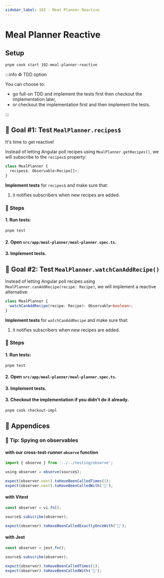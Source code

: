 ```yaml
---
sidebar_label: 102 - Meal Planner Reactive
---
```


# Meal Planner Reactive

## Setup

```sh
pnpm cook start 102-meal-planner-reactive
```

:::info ♻️ TDD option

You can choose to:

- go full-on TDD and implement the tests first then checkout the implementation later,
- or checkout the implementation first and then implement the tests.

:::

## 🎯 Goal #1: Test `MealPlanner.recipes$`

It's time to get reactive!

Instead of letting Angular poll recipes using `MealPlanner.getRecipes()`, we will subscribe to the `recipes$` property:

```ts
class MealPlanner {
  recipes$: Observable<Recipe[]>;
}
```

**Implement tests** for `recipes$` and make sure that:

1. it notifies subscribers when new recipes are added.

### 📝 Steps

#### 1. Run tests:

```sh
pnpm test
```

#### 2. Open `src/app/meal-planner/meal-planner.spec.ts`.

#### 3. Implement tests.

## 🎯 Goal #2: Test `MealPlanner.watchCanAddRecipe()`

Instead of letting Angular poll recipes using `MealPlanner.canAddRecipe(recipe: Recipe)`, we will implement a reactive alternative:

```ts
class MealPlanner {
  watchCanAddRecipe(recipe: Recipe): Observable<boolean>;
}
```

**Implement tests** for `watchCanAddRecipe` and make sure that:

1. it notifies subscribers when new recipes are added.

### 📝 Steps

#### 1. Run tests:

```sh
pnpm test
```

#### 2. Open `src/app/meal-planner/meal-planner.spec.ts`.

#### 3. Implement tests.

#### 3. Checkout the implementation if you didn't do it already.

```sh
pnpm cook checkout-impl
```

## 📖 Appendices

### 🎁 Tip: Spying on observables

#### with our cross-test-runner `observe` function

```ts
import { observe } from '../../testing/observe';

using observer = observe(source$);

expect(observer.next).toHaveBeenCalledTimes(1);
expect(observer.next).toHaveBeenCalledWith('🍔');
```

#### with Vitest

```ts
const observer = vi.fn();

source$.subscribe(observer);

expect(observer).toHaveBeenCalledExactlyOnceWith('🍔');
```

#### with Jest

```ts
const observer = jest.fn();

source$.subscribe(observer);

expect(observer).toHaveBeenCalledTimes(1);
expect(observer).toHaveBeenCalledWith('🍔');
```
